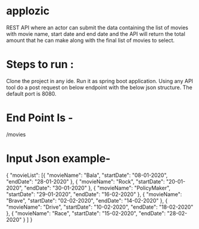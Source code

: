 # applozic
REST API where an actor can submit the data containing the list of movies with movie name, start date and end date and the API will return the total amount that he can make along with the final list of movies to select.

# Steps to run :
Clone the project in any ide. Run it as spring boot application. Using any API tool do a post request on below endpoint with the below json structure. The default port is 8080.

# End Point Is -
/movies

# Input Json example-
{
	"movieList": [{
			"movieName": "Bala",
			"startDate": "08-01-2020",
			"endDate": "28-01-2020"
		},
		{
			"movieName": "Rock",
			"startDate": "20-01-2020",
			"endDate": "30-01-2020"
		},
		{
			"movieName": "PolicyMaker",
			"startDate": "29-01-2020",
			"endDate": "16-02-2020"
		},
		{
			"movieName": "Brave",
			"startDate": "02-02-2020",
			"endDate": "14-02-2020"
		},
		{
			"movieName": "Drive",
			"startDate": "10-02-2020",
			"endDate": "18-02-2020"
		},
		{
			"movieName": "Race",
			"startDate": "15-02-2020",
			"endDate": "28-02-2020"
		}
	]
}
